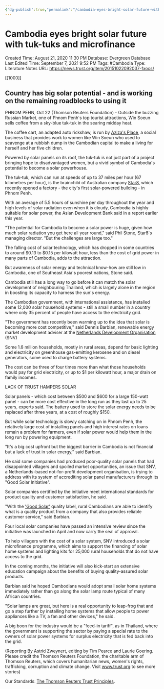 ```yaml
---
{"dg-publish":true,"permalink":"/cambodia-eyes-bright-solar-future-with-tuk-tuks-and-microfinance/"}
---
```


# Cambodia eyes bright solar future with tuk-tuks and microfinance

Created Time: August 21, 2020 11:30 PM
Database: Evergreen Database
Last Edited Time: September 7, 2021 9:52 PM
Tags: #Cambodia
Type: Literature Notes
URL: https://news.trust.org/item/20151022092037-fxocs/

[[1000]]

## Country has big solar potential - and is working on the remaining roadblocks to using it

PHNOM PEHN, Oct 22 (Thomson Reuters Foundation) - Outside the buzzing Russian Market, one of Phnom Penh's top tourist attractions, Win Soeun sells coffee from a sky-blue tuk-tuk in the searing midday heat.

The coffee cart, an adapted auto rickshaw, is run by [Aziza's Place](http://www.azizasplace.org/), a social business that provides work to women like Win Soeun who used to scavenge at a rubbish dump in the Cambodian capital to make a living for herself and her five children.

Powered by solar panels on its roof, the tuk-tuk is not just part of a project bringing hope to disadvantaged women, but a vivid symbol of Cambodia's potential to become a solar powerhouse.

The tuk-tuk, which can run at speeds of up to 37 miles per hour (67 kilometres per hour), is the brainchild of Australian company [Star8](http://www.star8.com.au/solar-tuk-tuk/), which recently opened a factory - the city's first solar-powered building - in Phnom Penh.

With an average of 5.5 hours of sunshine per day throughout the year and high levels of solar radiation even when it is cloudy, Cambodia is highly suitable for solar power, the Asian Development Bank said in a report earlier this year.

"The potential for Cambodia to become a solar power is huge, given how much solar radiation you get here all year round," said Phil Stone, Star8's managing director. "But the challenges are large too."

The falling cost of solar technology, which has dropped in some countries to around $0.13 to $0.15 per kilowatt hour, less than the cost of grid power in many parts of Cambodia, adds to the attraction.

But awareness of solar energy and technical know-how are still low in Cambodia, one of Southeast Asia's poorest nations, Stone said.

Cambodia still has a long way to go before it can match the solar development of neighbouring Thailand, which is largely alone in the region in boosting its capacity to harness the sun's energy.

The Cambodian government, with international assistance, has installed some 12,000 solar household systems - still a small number in a country where only 35 percent of people have access to the electricity grid.

"The government has recently been warming up to the idea that solar is becoming more cost competitive," said Dennis Barbian, renewable energy market development adviser at the [Netherlands Development Organisation](http://www.snvworld.org/) (SNV)

Some 1.6 million households, mostly in rural areas, depend for basic lighting and electricity on greenhouse gas-emitting kerosene and on diesel generators, some used to charge battery systems.

The cost can be three of four times more than what those households would pay for grid electricity, or up to $1 per kilowatt hour, a major drain on family incomes.

LACK OF TRUST HAMPERS SOLAR 

Solar panels - which cost between $500 and $600 for a large 150-watt panel - can be more cost effective in the long run as they last up to 25 years, experts said. The battery used to store the solar energy needs to be replaced after three years, at a cost of roughly $150.

But while solar technology is slowly catching on in Phnom Penh, the relatively large cost of installing panels and high interest rates on loans remain a problem for farmers, even if solar power would help them in the long run by powering equipment.

"It's a big cost upfront but the biggest barrier in Cambodia is not financial but a lack of trust in solar energy," said Barbian.

He said some companies had produced poor-quality solar panels that had disappointed villagers and spoiled market opportunities, an issue that SNV, a Netherlands-based not-for-profit development organisation, is trying to address with its system of accrediting solar panel manufacturers through its "Good Solar Initiative".

Solar companies certified by the initiative meet international standards for product quality and customer satisfaction, he said.

"With the ['Good Solar'](http://www.goodsolarinitiative.org/) quality label, rural Cambodians are able to identify what is a quality product from a company that also provides reliable customer service," said Barbian.

Four local solar companies have passed an intensive review since the initiative was launched in April and now carry the seal of approval.

To help villagers with the cost of a solar system, SNV introduced a solar microfinance programme, which aims to support the financing of solar home systems and lighting kits for 25,000 rural households that do not have access to the grid.

In the coming months, the initiative will also kick-start an extensive education campaign about the benefits of buying quality-assured solar products.

Barbian said he hoped Cambodians would adopt small solar home systems immediately rather than go along the solar lamp route typical of many African countries.

"Solar lamps are great, but here is a real opportunity to leap-frog that and go a step further by installing home systems that allow people to power appliances like a TV, a fan and other devices," he said.

A big boon for the industry would be a "feed-in tariff", as in Thailand, where the government is supporting the sector by paying a special rate to the owners of solar power systems for surplus electricity that is fed back into the grid.

(Reporting By Astrid Zweynert, editing by Tim Pearce and Laurie Goering. Please credit the Thomson Reuters Foundation, the charitable arm of Thomson Reuters, which covers humanitarian news, women's rights, trafficking, corruption and climate change. Visit www.trust.org to see more stories)

Our Standards: [The Thomson Reuters Trust Principles](https://www.thomsonreuters.com/en/about-us/trust-principles.html).